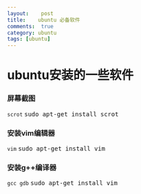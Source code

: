 ```yaml
---
layout:    post
title:    ubuntu 必备软件 
comments:  true
category: ubuntu 
tags: [ubuntu]
---
```


# ubuntu安装的一些软件

### 屏幕截图

`scrot` <kbd>sudo apt-get install scrot</kbd>

### 安装vim编辑器

`vim`   <kbd>sudo apt-get install vim</kbd>

### 安装g++编译器

`gcc gdb` <kbd>sudo apt-get install vim</kbd>

